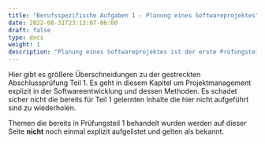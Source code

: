 ```yaml
---
title: "Berufsspezifische Aufgaben 1 - Planung eines Softwareprojektes"
date: 2022-08-31T23:13:07-06:00
draft: false
type: docs
weight: 1
description: "Planung eines Softwareprojektes ist der erste Prüfungsteil der gestreckten Abschlussprüfung Teil 2. In diesem geht es um die Planung eines Softwareprojektes."
---
```


Hier gibt es größere Überschneidungen zu der gestreckten Abschlussprüfung Teil 1. Es geht in diesem Kapitel um Projektmanagement explizit in der Softwareentwicklung und dessen Methoden. Es schadet sicher nicht die bereits für Teil 1 gelernten Inhalte die hier nicht aufgeführt sind zu wiederholen.  
  
Themen die bereits in Prüfungsteil 1 behandelt wurden werden auf dieser Seite **nicht** noch einmal explizit aufgelistet und gelten als bekannt.
